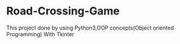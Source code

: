 # Road-Crossing-Game
This project done by using Python3,OOP concepts(Object oriented Programming) With Tkinter
